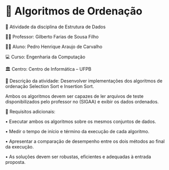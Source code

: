 <h1 style="font-size:32px;"> 🔢 Algoritmos de Ordenação </h1>

📝 Atividade da disciplina de Estrutura de Dados

👨‍🏫 Professor: Gilberto Farias de Sousa Filho

👨‍🎓 Aluno: Pedro Henrique Araujo de Carvalho

💻 Curso: Engenharia da Computação

🏛️ Centro: Centro de Informática – UFPB

📄 Descrição da atividade:
   Desenvolver implementações dos algoritmos de ordenação Selection Sort e Insertion Sort. 
   
   Ambos os algoritmos devem ser capazes de ler arquivos de teste disponibilizados pelo professor no (SIGAA) e exibir os dados ordenados.

🧪 Requisitos adicionais:

• Executar ambos os algoritmos sobre os mesmos conjuntos de dados.

• Medir o tempo de início e término da execução de cada algoritmo.

• Apresentar a comparação de desempenho entre os dois métodos ao final da execução.

• As soluções devem ser robustas, eficientes e adequadas à entrada proposta.
